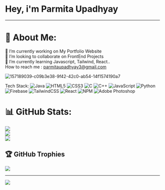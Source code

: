 


<!--![t_AdobeExpress](https://github.com/Parmita14/Parmita14/assets/94154419/df9d7f3a-a9dd-4047-8109-fd1f7ee028a3)-->
<h1>Hey,<b> i'm Parmita Upadhyay</b></h1><hr>

# 💫 About Me:
🔭 I’m currently working on My Portfolio Website<br>👯 I’m looking to collaborate on FrontEnd Projects<br>🌱 I’m currently learning Javascript, Tailwind, React..<br>How to reach me : parmitaupadhyay3@gmail.com

![157189039-c09b3e38-9f42-42c0-ab54-14f1574190a7](https://github.com/Parmita14/Parmita14/assets/94154419/30cd370e-f561-443c-b511-ff14af925cb9)


Tech Stack:
![Java](https://img.shields.io/badge/java-%23ED8B00.svg?style=for-the-badge&logo=java&logoColor=white) ![HTML5](https://img.shields.io/badge/html5-%23E34F26.svg?style=for-the-badge&logo=html5&logoColor=white) ![CSS3](https://img.shields.io/badge/css3-%231572B6.svg?style=for-the-badge&logo=css3&logoColor=white) ![C](https://img.shields.io/badge/c-%2300599C.svg?style=for-the-badge&logo=c&logoColor=white) ![C++](https://img.shields.io/badge/c++-%2300599C.svg?style=for-the-badge&logo=c%2B%2B&logoColor=white) ![JavaScript](https://img.shields.io/badge/javascript-%23323330.svg?style=for-the-badge&logo=javascript&logoColor=%23F7DF1E) ![Python](https://img.shields.io/badge/python-3670A0?style=for-the-badge&logo=python&logoColor=ffdd54) ![Firebase](https://img.shields.io/badge/firebase-%23039BE5.svg?style=for-the-badge&logo=firebase) ![TailwindCSS](https://img.shields.io/badge/tailwindcss-%2338B2AC.svg?style=for-the-badge&logo=tailwind-css&logoColor=white) ![React](https://img.shields.io/badge/react-%2320232a.svg?style=for-the-badge&logo=react&logoColor=%2361DAFB) ![NPM](https://img.shields.io/badge/NPM-%23000000.svg?style=for-the-badge&logo=npm&logoColor=white) ![Adobe Photoshop](https://img.shields.io/badge/adobephotoshop-%2331A8FF.svg?style=for-the-badge&logo=adobephotoshop&logoColor=white)
# 📊 GitHub Stats:
![](https://github-readme-stats.vercel.app/api?username=Parmita14&theme=radical&hide_border=false&include_all_commits=false&count_private=false)<br/>
![](https://github-readme-streak-stats.herokuapp.com/?user=Parmita14&theme=radical&hide_border=false)<br/>
![](https://github-readme-stats.vercel.app/api/top-langs/?username=Parmita14&theme=radical&hide_border=false&include_all_commits=false&count_private=false&layout=compact)

## 🏆 GitHub Trophies
![](https://github-profile-trophy.vercel.app/?username=Parmita14&theme=juicyfresh&no-frame=false&no-bg=false&margin-w=4)

---
[![](https://visitcount.itsvg.in/api?id=Parmita14&icon=0&color=11)](https://visitcount.itsvg.in)

<!-- Proudly created with GPRM ( https://gprm.itsvg.in ) -->

